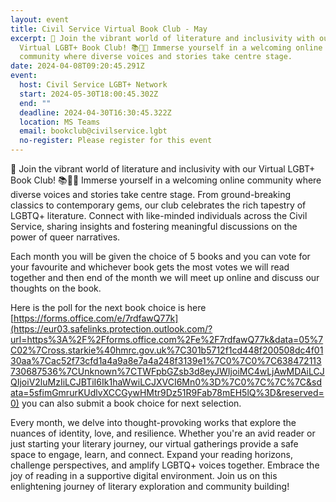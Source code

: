 ```yaml
---
layout: event
title: Civil Service Virtual Book Club - May
excerpt: 🌈 Join the vibrant world of literature and inclusivity with our
  Virtual LGBT+ Book Club! 📚🏳️‍🌈 Immerse yourself in a welcoming online
  community where diverse voices and stories take centre stage.
date: 2024-04-08T09:20:45.291Z
event:
  host: Civil Service LGBT+ Network
  start: 2024-05-30T18:00:45.302Z
  end: ""
  deadline: 2024-04-30T16:30:45.322Z
  location: MS Teams
  email: bookclub@civilservice.lgbt
  no-register: Please register for this event
---
```

🌈 Join the vibrant world of literature and inclusivity with our Virtual LGBT+ Book Club! 📚🏳️‍🌈 Immerse yourself in a welcoming online community where diverse voices and stories take centre stage. From ground-breaking classics to contemporary gems, our club celebrates the rich tapestry of LGBTQ+ literature. Connect with like-minded individuals across the Civil Service, sharing insights and fostering meaningful discussions on the power of queer narratives.

Each month you will be given the choice of 5 books and you can vote for your favourite and whichever book gets the most votes we will read together and then end of the month we will meet up online and discuss our thoughts on the book.

Here is the poll for the next book choice is here [https://forms.office.com/e/7rdfawQ77k](https://eur03.safelinks.protection.outlook.com/?url=https%3A%2F%2Fforms.office.com%2Fe%2F7rdfawQ77k&data=05%7C02%7Cross.starkie%40hmrc.gov.uk%7C301b5712f1cd448f200508dc4f0130aa%7Cac52f73cfd1a4a9a8e7a4a248f3139e1%7C0%7C0%7C638472113730687536%7CUnknown%7CTWFpbGZsb3d8eyJWIjoiMC4wLjAwMDAiLCJQIjoiV2luMzIiLCJBTiI6Ik1haWwiLCJXVCI6Mn0%3D%7C0%7C%7C%7C&sdata=5sfimGmrurKUdlvXCCGywHMtr9Dz51R9Fab78mEH5lQ%3D&reserved=0) you can also submit a book choice for next selection.

Every month, we delve into thought-provoking works that explore the nuances of identity, love, and resilience. Whether you're an avid reader or just starting your literary journey, our virtual gatherings provide a safe space to engage, learn, and connect. Expand your reading horizons, challenge perspectives, and amplify LGBTQ+ voices together. Embrace the joy of reading in a supportive digital environment. Join us on this enlightening journey of literary exploration and community building!